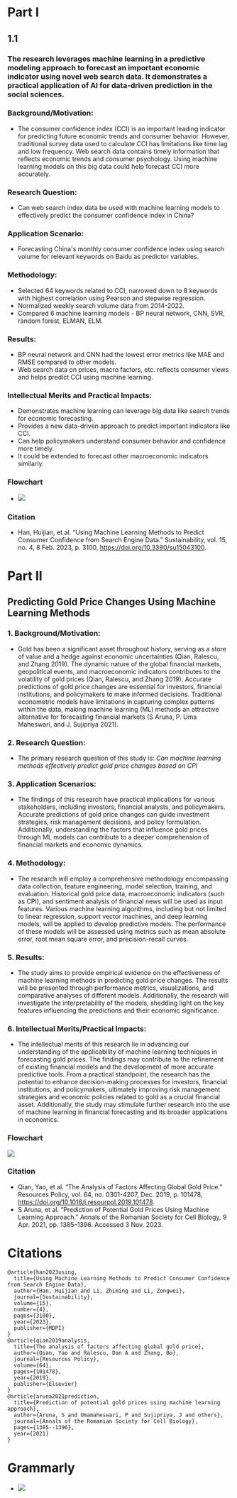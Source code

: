 # Part I
## 1.1
### The research leverages machine learning in a predictive modeling approach to forecast an important economic indicator using novel web search data. It demonstrates a practical application of AI for data-driven prediction in the social sciences. 
### Background/Motivation:
- The consumer confidence index (CCI) is an important leading indicator for predicting future economic trends and consumer behavior. However, traditional survey data used to calculate CCI has limitations like time lag and low frequency.
Web search data contains timely information that reflects economic trends and consumer psychology. Using machine learning models on this big data could help forecast CCI more accurately.
### Research Question:
- Can web search index data be used with machine learning models to effectively predict the consumer confidence index in China?
### Application Scenario:
- Forecasting China's monthly consumer confidence index using search volume for relevant keywords on Baidu as predictor variables.
### Methodology:
- Selected 64 keywords related to CCI, narrowed down to 8 keywords with highest correlation using Pearson and stepwise regression.
- Normalized weekly search volume data from 2014-2022.
- Compared 6 machine learning models - BP neural network, CNN, SVR, random forest, ELMAN, ELM.
### Results:
- BP neural network and CNN had the lowest error metrics like MAE and RMSE compared to other models.
- Web search data on prices, macro factors, etc. reflects consumer views and helps predict CCI using machine learning.
### Intellectual Merits and Practical Impacts:
- Demonstrates machine learning can leverage big data like search trends for economic forecasting.
- Provides a new data-driven approach to predict important indicators like CCI.
- Can help policymakers understand consumer behavior and confidence more timely.
- It could be extended to forecast other macroeconomic indicators similarly.
### Flowchart
- ![](a.png)
### Citation
- Han, Huijian, et al. “Using Machine Learning Methods to Predict Consumer Confidence from Search Engine Data.” Sustainability, vol. 15, no. 4, 8 Feb. 2023, p. 3100, https://doi.org/10.3390/su15043100.

# Part II

## Predicting Gold Price Changes Using Machine Learning Methods

### 1. Background/Motivation:

- Gold has been a significant asset throughout history, serving as a store of value and a hedge against economic uncertainties  (Qian, Ralescu, and Zhang 2019). The dynamic nature of the global financial markets, geopolitical events, and macroeconomic indicators contributes to the volatility of gold prices (Qian, Ralescu, and Zhang 2019). Accurate predictions of gold price changes are essential for investors, financial institutions, and policymakers to make informed decisions. Traditional econometric models have limitations in capturing complex patterns within the data, making machine learning (ML) methods an attractive alternative for forecasting financial markets (S Aruna, P. Uma Maheswari, and J. Sujipriya 2021).

### 2. Research Question:

- The primary research question of this study is: *Can machine learning methods effectively predict gold price changes based on CPI*

### 3. Application Scenarios:

- The findings of this research have practical implications for various stakeholders, including investors, financial analysts, and policymakers. Accurate predictions of gold price changes can guide investment strategies, risk management decisions, and policy formulation. Additionally, understanding the factors that influence gold prices through ML models can contribute to a deeper comprehension of financial markets and economic dynamics.

### 4. Methodology:

- The research will employ a comprehensive methodology encompassing data collection, feature engineering, model selection, training, and evaluation. Historical gold price data, macroeconomic indicators (such as CPI), and sentiment analysis of financial news will be used as input features. Various machine learning algorithms, including but not limited to linear regression, support vector machines, and deep learning models, will be applied to develop predictive models. The performance of these models will be assessed using metrics such as mean absolute error, root mean square error, and precision-recall curves.

### 5. Results:

- The study aims to provide empirical evidence on the effectiveness of machine learning methods in predicting gold price changes. The results will be presented through performance metrics, visualizations, and comparative analyses of different models. Additionally, the research will investigate the interpretability of the models, shedding light on the key features influencing the predictions and their economic significance.

### 6. Intellectual Merits/Practical Impacts:

- The intellectual merits of this research lie in advancing our understanding of the applicability of machine learning techniques in forecasting gold prices. The findings may contribute to the refinement of existing financial models and the development of more accurate predictive tools. From a practical standpoint, the research has the potential to enhance decision-making processes for investors, financial institutions, and policymakers, ultimately improving risk management strategies and economic policies related to gold as a crucial financial asset. Additionally, the study may stimulate further research into the use of machine learning in financial forecasting and its broader applications in economics.
### Flowchart
![](b.png)
### Citation
- Qian, Yao, et al. “The Analysis of Factors Affecting Global Gold Price.” Resources Policy, vol. 64, no. 0301-4207, Dec. 2019, p. 101478, https://doi.org/10.1016/j.resourpol.2019.101478.
- S Aruna, et al. “Prediction of Potential Gold Prices Using Machine Learning Approach.” Annals of the Romanian Society for Cell Biology, 9 Apr. 2021, pp. 1385–1396. Accessed 3 Nov. 2023.

# Citations
```
@article{han2023using,
  title={Using Machine Learning Methods to Predict Consumer Confidence from Search Engine Data},
  author={Han, Huijian and Li, Zhiming and Li, Zongwei},
  journal={Sustainability},
  volume={15},
  number={4},
  pages={3100},
  year={2023},
  publisher={MDPI}
}
@article{qian2019analysis,
  title={The analysis of factors affecting global gold price},
  author={Qian, Yao and Ralescu, Dan A and Zhang, Bo},
  journal={Resources Policy},
  volume={64},
  pages={101478},
  year={2019},
  publisher={Elsevier}
}
@article{aruna2021prediction,
  title={Prediction of potential gold prices using machine learning approach},
  author={Aruna, S and Umamaheswari, P and Sujipriya, J and others},
  journal={Annals of the Romanian Society for Cell Biology},
  pages={1385--1396},
  year={2021}
}
```
# Grammarly
- ![](Stats4.PNG)

